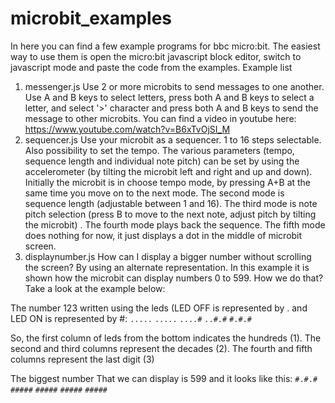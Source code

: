 # microbit_examples
In here you can find a few example programs for bbc micro:bit. The easiest way to use them is open the micro:bit javascript block editor, switch to javascript mode and paste the code from the examples.
Example list
1. messenger.js Use 2 or more microbits to send messages to one another. Use A and B keys to select letters, press both A and B keys to select a letter, and select '>' character and press both A and B keys to send the message to other microbits.
You can find a video in youtube here: https://www.youtube.com/watch?v=B6xTvOjSI_M
2. sequencer.js Use your microbit as a sequencer. 1 to 16 steps selectable. Also possibility to set the tempo. The various parameters (tempo, sequence length and individual note pitch) can be set by using the accelerometer (by tilting the microbit left and right and up and down). Initially the microbit is in choose tempo mode, by pressing A+B at the same time you move on to the next mode. The second mode is sequence length (adjustable between 1 and 16). The third mode is note pitch selection (press B to move to the next note, adjust pitch by tilting the microbit) . The fourth mode plays back the sequence. The fifth mode does nothing for now, it just displays a dot in the middle of microbit screen.
3. displaynumber.js How can I display a bigger number without scrolling the screen? By using an alternate representation. In this example it is shown how the microbit can display numbers 0 to 599. How we do that? Take a look at the example below:

The number 123 written using the leds (LED OFF is represented by . and LED ON is represented by #:
`.....`
`.....`
`....#`
`..#.#`
`#.#.#`

So, the first column of leds from the bottom indicates the hundreds (1).
The second and third columns represent the decades (2).
The fourth and fifth columns represent the last digit (3)

The biggest number That we can display is 599 and it looks like this:
`#.#.#`
`#####`
`#####`
`#####`
`#####`

